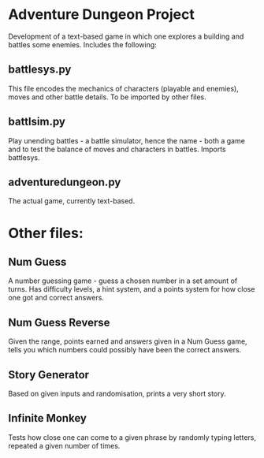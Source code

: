 # Adventure Dungeon Project
Development of a text-based game in which one explores a building and battles some enemies. 
Includes the following:
## battlesys.py
This file encodes the mechanics of characters (playable and enemies), moves and other battle details. To be imported by other files.
## battlsim.py
Play unending battles -  a battle simulator, hence the name - both a game and to test the balance of moves and characters in battles. Imports battlesys.
## adventuredungeon.py
The actual game, currently text-based. 


# Other files:
## Num Guess
A number guessing game - guess a chosen number in a set amount of turns. Has difficulty levels, a hint system, and a points system for how close one got and correct answers.
## Num Guess Reverse
Given the range, points earned and answers given in a Num Guess game, tells you which numbers could possibly have been the correct answers.
## Story Generator
Based on given inputs and randomisation, prints a very short story.
## Infinite Monkey
Tests how close one can come to a given phrase by randomly typing letters, repeated a given number of times.
